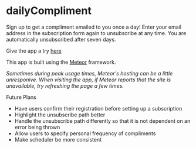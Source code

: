 dailyCompliment
===============
Sign up to get a compliment emailed to you once a day! Enter your email address in the subscription form again to unsubscribe at any time. You are automatically unsubscribed after seven days.

Give the app a try [here](http://dailycompliment.meteor.com/)

This app is built using the [Meteor](http://www.meteor.com) framework.

*Sometimes during peak usage times, Meteor's hosting can be a little unresponive. When visiting the app, if Meteor reports that the site is unavailable, try refreshing the page a few times.*

Future Plans
- Have users confirm their registration before setting up a subscription
- Highlight the unsubscribe path better
- Handle the unsubscribe path differently so that it is not dependent on an error being thrown
- Allow users to specify personal frequency of compliments
- Make scheduler be more consistent


